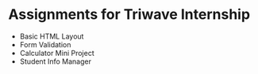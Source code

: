 # Assignments for Triwave Internship

- Basic HTML Layout
- Form Validation
- Calculator Mini Project
- Student Info Manager